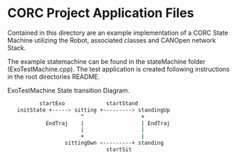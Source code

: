 # CORC Project Application Files

Contained in this directory are an example implementation of a CORC State Machine
utilizing the Robot, associated classes and CANOpen network Stack.

The example statemachine can be found in the stateMachine folder (ExoTestMachine.cpp).
The test application is created following instructions in the root directories README.

   ExoTestMachine State transition Diagram.
``` bash
          startExo             startStand
   initState +-----> sitting +---------> standingUp
                       ^                  +
            EndTraj    |                  | EndTraj
                       |                  |
                       +                  |
                  sittingDwn <---------+ standing
                               startSit
```
                               
